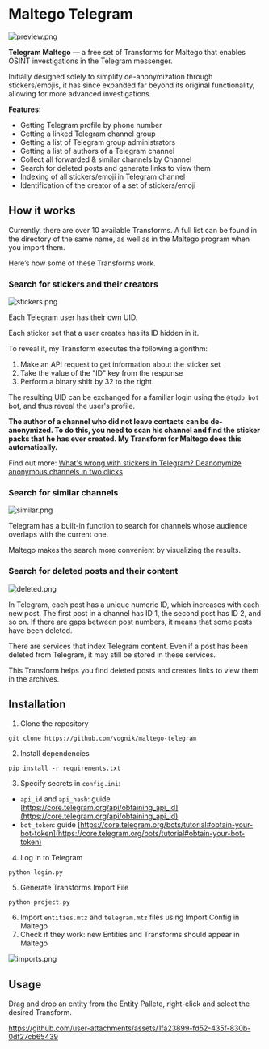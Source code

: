 # Maltego Telegram

![preview.png](https://github.com/user-attachments/assets/5463e9a9-9db3-4b0d-a888-bd19f5190cac)

**Telegram Maltego** — a free set of Transforms for Maltego that enables OSINT investigations in the Telegram messenger.

Initially designed solely to simplify de-anonymization through stickers/emojis, it has since expanded far beyond its original functionality, allowing for more advanced investigations.

**Features:**

- Getting Telegram profile by phone number
- Getting a linked Telegram channel group
- Getting a list of Telegram group administrators
- Getting a list of authors of a Telegram channel
- Collect all forwarded & similar channels by Channel
- Search for deleted posts and generate links to view them
- Indexing of all stickers/emoji in Telegram channel
- Identification of the creator of a set of stickers/emoji

## How it works
Currently, there are over 10 available Transforms. A full list can be found in the directory of the same name, as well as in the Maltego program when you import them.

Here’s how some of these Transforms work.

### Search for stickers and their creators
![stickers.png](https://github.com/user-attachments/assets/d5ebb835-138f-4d4e-8b52-570dee9babb0)

Each Telegram user has their own UID.

Each sticker set that a user creates has its ID hidden in it.

To reveal it, my Transform executes the following algorithm:
1. Make an API request to get information about the sticker set
2. Take the value of the "ID" key from the response
3. Perform a binary shift by 32 to the right.

The resulting UID can be exchanged for a familiar login using the `@tgdb_bot` bot, and thus reveal the user's profile.

**The author of a channel who did not leave contacts can be de-anonymized. To do this, you need to scan his channel and find the sticker packs that he has ever created. My Transform for Maltego does this automatically.**

Find out more: [What's wrong with stickers in Telegram? Deanonymize anonymous channels in two clicks](https://hackernoon.com/whats-wrong-with-stickers-in-telegram-deanonymize-anonymous-channels-in-two-clicks)

### Search for similar channels
![similar.png](https://github.com/user-attachments/assets/87ff0649-3b8f-4e7c-85a7-1a5451230a6f)

Telegram has a built-in function to search for channels whose audience overlaps with the current one. 

Maltego makes the search more convenient by visualizing the results.

### Search for deleted posts and their content
![deleted.png](https://github.com/user-attachments/assets/09d1d004-9b38-46ab-8e95-634fd02aac63)

In Telegram, each post has a unique numeric ID, which increases with each new post. The first post in a channel has ID 1, the second post has ID 2, and so on. If there are gaps between post numbers, it means that some posts have been deleted.

There are services that index Telegram content. Even if a post has been deleted from Telegram, it may still be stored in these services.

This Transform helps you find deleted posts and creates links to view them in the archives.

## Installation

1. Clone the repository

```
git clone https://github.com/vognik/maltego-telegram
```

2. Install dependencies

```
pip install -r requirements.txt
```

3. Specify secrets in `config.ini`:
- `api_id` and `api_hash`: guide [https://core.telegram.org/api/obtaining_api_id](https://core.telegram.org/api/obtaining_api_id)
- `bot_token`: guide [https://core.telegram.org/bots/tutorial#obtain-your-bot-token](https://core.telegram.org/bots/tutorial#obtain-your-bot-token)

4. Log in to Telegram

```
python login.py
```

5. Generate Transforms Import File

```
python project.py
```

6. Import `entities.mtz` and `telegram.mtz` files using Import Config in Maltego
7. Check if they work: new Entities and Transforms should appear in Maltego

![imports.png](https://github.com/user-attachments/assets/e9ce7b6f-b14e-4239-83cd-2510ac3db9d5)


## Usage
Drag and drop an entity from the Entity Pallete, right-click and select the desired Transform.

https://github.com/user-attachments/assets/1fa23899-fd52-435f-830b-0df27cb65439
